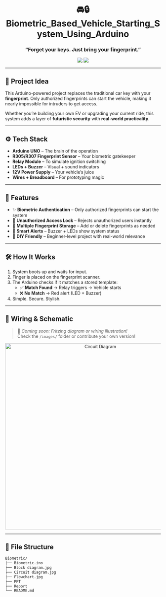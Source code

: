 <h1 align="center">🚘🔒 Biometric_Based_Vehicle_Starting_System_Using_Arduino</h1>
<h3 align="center">“Forget your keys. Just bring your fingerprint.”</h3>

<p align="center">
  <img src="https://img.shields.io/badge/Platform-Arduino-blue?logo=arduino" />
  <img src="https://img.shields.io/badge/Fingerprint-R305%2FR307-green" />
</p>

---

## 🧠 Project Idea

This Arduino-powered project replaces the traditional car key with your **fingerprint**. Only authorized fingerprints can start the vehicle, making it nearly impossible for intruders to get access.

Whether you’re building your own EV or upgrading your current ride, this system adds a layer of **futuristic security** with **real-world practicality**.

---

## ⚙️ Tech Stack

- **Arduino UNO** – The brain of the operation  
- **R305/R307 Fingerprint Sensor** – Your biometric gatekeeper  
- **Relay Module** – To simulate ignition switching  
- **LEDs + Buzzer** – Visual + sound indicators  
- **12V Power Supply** – Your vehicle’s juice  
- **Wires + Breadboard** – For prototyping magic  

---

## 🌟 Features

- ✨ **Biometric Authentication** – Only authorized fingerprints can start the system  
- 🚫 **Unauthorized Access Lock** – Rejects unauthorized users instantly  
- 🔄 **Multiple Fingerprint Storage** – Add or delete fingerprints as needed  
- 📣 **Smart Alerts** – Buzzer + LEDs show system status  
- 🧰 **DIY Friendly** – Beginner-level project with real-world relevance  

---

## 🛠️ How It Works

1. System boots up and waits for input.  
2. Finger is placed on the fingerprint scanner.  
3. The Arduino checks if it matches a stored template:  
   - ✅ **Match Found** → Relay triggers → Vehicle starts  
   - ❌ **No Match** → Red alert (LED + Buzzer)  
4. Simple. Secure. Stylish.

---

## 🔌 Wiring & Schematic

> 📌 *Coming soon: Fritzing diagram or wiring illustration!*  
Check the `/images/` folder or contribute your own version!

<p align="center">
  <img src="images/Circuit_diagram.png" alt="Circuit Diagram" width="600" />
</p>

---

## 📁 File Structure

```bash
Biometric/
├── Biometric.ino
├── Block diagram.jpg
├── Circuit diagram.jpg
├── Flowchart.jpg
├── PPT
├── Report
└── README.md
